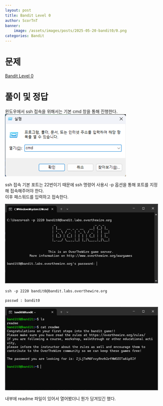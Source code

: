 ```yaml
---
layout: post
title: Bandit Level 0
author: ScorTnT
banner:
    image: /assets/images/posts/2025-05-20-bandit0/0.png
categories: Bandit
---
```


# 문제

[Bandit Level 0](https://overthewire.org/wargames/bandit/bandit0.html)

# 풀이 및 정답

윈도우에서 ssh 접속을 위해서는 기본 cmd 창을 통해 진행한다.    
![](/assets/images/posts/2025-05-20-bandit0/0.png)

ssh 접속 기본 포트는 22번이기 때문에 ssh 명령어 사용시 -p 옵션을 통해 포트를 지정해 접속해주어야 한다.  
이후 패스워드를 입력하고 접속한다.
    
![](/assets/images/posts/2025-05-20-bandit0/1.png)
``` windows-command
ssh -p 2220 bandit0@bandit.labs.overthewire.org
```

`passwd : bandit0`
  
![](/assets/images/posts/2025-05-20-bandit0/2.png)

내부에 readme 파일이 있어서 열어봤더니 뭔가 담겨있긴 했다.